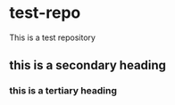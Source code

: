# test-repo
This is a test repository
## this is a secondary heading
### this is a tertiary heading
